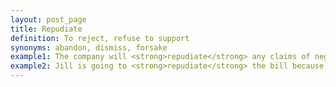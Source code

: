 ```yaml
---
layout: post_page
title: Repudiate
definition: To reject, refuse to support
synonyms: abandon, dismiss, forsake
example1: The company will <strong>repudiate</strong> any claims of negligence.
example2: Jill is going to <strong>repudiate</strong> the bill because it is incorrect.
---
```

